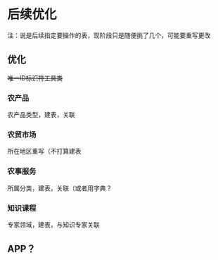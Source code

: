 # 后续优化

注：说是后续指定要操作的表，现阶段只是随便挑了几个，可能要重写更改



## 优化

~~唯一ID标识符工具类~~



### 农产品

农产品类型，建表，关联



### 农贸市场

所在地区重写（不打算建表



### 农事服务

所属分类，建表，关联（或者用字典？



### 知识课程

专家领域，建表，与知识专家关联



## APP？
